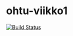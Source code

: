 # ohtu-viikko1

[![Build Status](https://travis-ci.org/jope25/ohtu-viikko1.svg?branch=master)](https://travis-ci.org/jope25/ohtu-viikko1)
